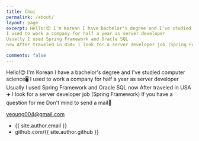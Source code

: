 ```yaml
---
title: Choi
permalink: /about/
layout: page
excerpt: Hello!😊 I'm Korean I have bachelor's degree and I've studied computer science🖥
I used to work a company for half a year as server developer 
Usually I used Spring Framework and Oracle SQL 
now After traveled in USA✈ I look for a server developer job (Spring Framework) 

comments: false
---
```


Hello!😊 I'm Korean I have a bachelor's degree and I've studied computer science🖥
I used to work a company for half a year as server developer 
Usually I used Spring Framework and Oracle SQL 
now After traveled in USA✈ I look for a server developer job (Spring Framework) 
If you have a question for me Don't mind to send a mail📧

yeoung004@gmail.com

- {{ site.author.email }}
- github.com/{{ site.author.github }}
